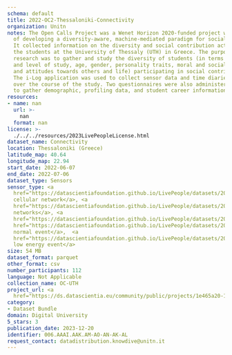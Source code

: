 ```yaml
---
schema: default
title: 2022-OC2-Thessaloniki-Connectivity
organization: Unitn
notes: The Open Calls Project was a Wenet Horizon 2020-funded project with the goal
  of developing a diversity-aware, machine-mediated paradigm for social interactions.
  It collected information on the diversity and social contribution activities of
  the students at the University of Thessaly (UTH) in Greece. The purpose of this
  research was to gather and study the diversity of students (in terms of subject
  and level of study, age, gender, personality traits, moral and social values, beliefs,
  and attitudes towards others and life) participating in social contribution activities.
  The i-Log application was used to collect sensor data and time diaries from participants
  over the course of the study. Two questionnaires were also administered to respondents
  to gather demographic, profiling data, and student career information.
resources:
- name: nan
  url: >-
    nan
  format: nan
license: >-
  ./../../resources/2023LivePeopleLicense.html
dataset_name: Connectivity
location: Thessaloniki (Greece)
latitude_map: 40.64
longitude_map: 22.94
start_date: 2022-06-07
end_date: 2022-07-06
dataset_type: Sensors
sensor_type: <a 
  href="https://datascientiafoundation.github.io/LivePeople/datasets/2022-OC2-Thessaloniki-Cellular%20Network/">
  cellular network</a>, <a 
  href="https://datascientiafoundation.github.io/LivePeople/datasets/2022-OC2-Thessaloniki-Wifi%20Networks%20Event/">wifi
  networks</a>, <a 
  href="https://datascientiafoundation.github.io/LivePeople/datasets/2022-OC2-Thessaloniki-Wifi%20Event/">wifi</a>,  <a
  href="https://datascientiafoundation.github.io/LivePeople/datasets/2022-OC2-Thessaloniki-Bluetooth%20Normal%20Event/">bluetooth
  normal event</a>,  <a 
  href="https://datascientiafoundation.github.io/LivePeople/datasets/2022-OC2-Thessaloniki-Bluetooth%20Low%20Energy%20Event/">bluetooth
  low energy event</a>
size: 54 MB
dataset_format: parquet
other_format: csv
number_participants: 112
language: Not Applicable
collection_name: OC-UTH
project_url: <a 
  href="https://ds.datascientia.eu/community/public/projects/1e465a20-1650-42f7-88d4-d7b1b8ed6bb4">https://ds.datascientia.eu/community/public/projects/1e465a20-1650-42f7-88d4-d7b1b8ed6bb4</a>
category:
- Dataset Bundle
domain: Digital University
5_stars: 3
publication_date: 2023-12-20
identifier: 006.AAAI.AAK.AM-AO-AN-AK-AL
request_contact: datadistribution.knowdive@unitn.it
---
```

